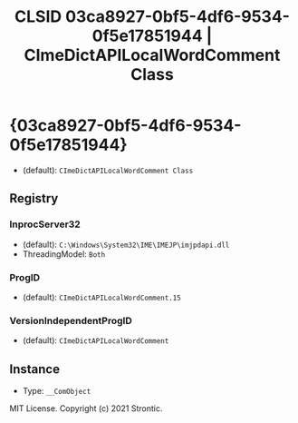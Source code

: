 ﻿---
title: "CLSID 03ca8927-0bf5-4df6-9534-0f5e17851944 | CImeDictAPILocalWordComment Class"
excerpt: What is COM-Object CLSID 03ca8927-0bf5-4df6-9534-0f5e17851944?
---

# {03ca8927-0bf5-4df6-9534-0f5e17851944}

* (default): `CImeDictAPILocalWordComment Class`

## Registry


### InprocServer32

* (default): `C:\Windows\System32\IME\IMEJP\imjpdapi.dll`
* ThreadingModel: `Both`

### ProgID

* (default): `CImeDictAPILocalWordComment.15`

### VersionIndependentProgID

* (default): `CImeDictAPILocalWordComment`

## Instance

* Type: `__ComObject`

MIT License. Copyright (c) 2021 Strontic.


